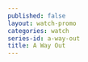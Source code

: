```yaml
---
published: false
layout: watch-promo
categories: watch
series-id: a-way-out
title: A Way Out
---
```

